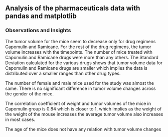 ## Analysis of the pharmaceuticals data with pandas and matplotlib
### Observations and Insights
The tumor volume for the mice seem to decrease only for drug regimens Capomulin and Ramicane. For the rest of the drug regimens, the tumor volume increases with the timepoints. The number of mice treated with Capomulin and Ramicane drugs were more than any others. The Standard Deviation calculated for the various drugs shows that tumor volume data for Capomulin and Ramicane drugs are smaller which implies the data is distributed over a smaller ranges than other drug types.

The number of female and male mice used for the study was almost the same. There is no significant difference in tumor volume changes across the gender of the mice.

The correlation coefficient of weight and tumor volumes of the mice in Capomulin group is 0.84 which is closer to 1, which implies as the weight of the weight of the mouse increases the average tumor volume also increases in most cases.

The age of the mice does not have any relation with tumor volume changes
